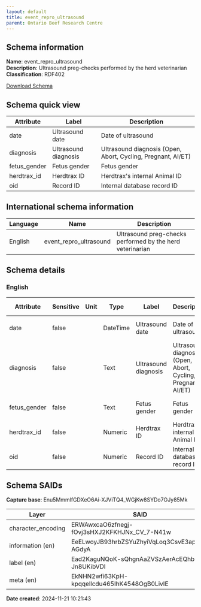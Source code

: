 ```yaml
---
layout: default  
title: event_repro_ultrasound
parent: Ontario Beef Research Centre
---
```


## Schema information

**Name**: event_repro_ultrasound  
**Description**: Ultrasound preg-checks performed by the herd veterinarian  
**Classification**: RDF402  

[Download Schema](Schema_Event_Repro_Ultrasound.zip)

## Schema quick view

| Attribute | Label | Description |
| --- | --- | --- |
| date | Ultrasound date | Date of ultrasound |
| diagnosis | Ultrasound diagnosis | Ultrasound diagnosis (Open, Abort, Cycling, Pregnant, AI/ET) |
| fetus_gender | Fetus gender | Fetus gender |
| herdtrax_id | Herdtrax ID | Herdtrax's internal Animal ID |
| oid | Record ID | Internal database record ID |

## International schema information

| Language | Name | Description |
| --- | --- | --- |
| English | event_repro_ultrasound | Ultrasound preg-checks performed by the herd veterinarian |

## Schema details

### English

| Attribute | Sensitive | Unit | Type | Label | Description | List | Character encoding |
| --- | --- | --- | --- | --- | --- | --- | --- |
| date | false |  | DateTime | Ultrasound date | Date of ultrasound | Not a list | utf-8 |
| diagnosis | false |  | Text | Ultrasound diagnosis | Ultrasound diagnosis (Open, Abort, Cycling, Pregnant, AI/ET) | Not a list | utf-8 |
| fetus_gender | false |  | Text | Fetus gender | Fetus gender | Not a list | utf-8 |
| herdtrax_id | false |  | Numeric | Herdtrax ID | Herdtrax's internal Animal ID | Not a list | utf-8 |
| oid | false |  | Numeric | Record ID | Internal database record ID | Not a list | utf-8 |

## Schema SAIDs

**Capture base**: Enu5MmmlfGDXeO6Ai-XJViTQ4_WGjKw8SYDo7OJy85Mk

| Layer | SAID |
| --- | --- |
| character_encoding | ERWAwxcaO6zfnegj-fOvj3sHXJ2KFKHJNx_CV_7-N41w |
| information (en) | EeELwoyJB93hrbZSYuZhyiVqLoq3CsvE3apX1i-AGdyA |
| label (en) | Ead2KaguNQoK-sQhgnAaZVSzAerAcEQhb-Jn8UKibVDI |
| meta (en) | EkNHN2wfi63KpH-kpqqellcdu465IhK4548OgB0LivIE |

**Date created**: 2024-11-21 10:21:43

